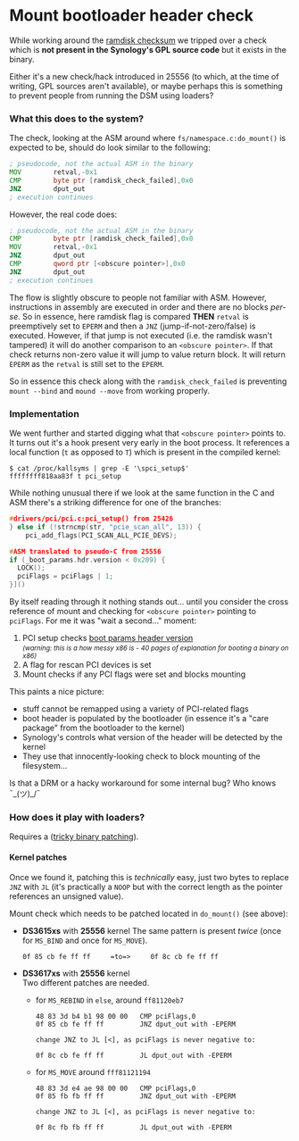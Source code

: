 # Mount bootloader header check

While working around the [ramdisk checksum](ramdisk-checksum.md) we tripped over a check which is **not present in the
Synology's GPL source code** but it exists in the binary.

Either it's a new check/hack introduced in 25556 (to which, at the time of writing, GPL sources aren't available), or 
maybe perhaps this is something to prevent people from running the DSM using loaders?


### What this does to the system?

The check, looking at the ASM around where `fs/namespace.c:do_mount()` is expected to be, should do look similar to the
following:

  ```asm
  ; pseudocode, not the actual ASM in the binary
  MOV        retval,-0x1
  CMP        byte ptr [ramdisk_check_failed],0x0
  JNZ        dput_out
  ; execution continues
  ```

However, the real code does:
  ```asm
  ; pseudocode, not the actual ASM in the binary
  CMP        byte ptr [ramdisk_check_failed],0x0
  MOV        retval,-0x1
  JNZ        dput_out
  CMP        qword ptr [<obscure pointer>],0x0
  JNZ        dput_out
  ; execution continues
  ```

The flow is slightly obscure to people not familiar with ASM. However, instructions in assembly are executed in order 
and there are no blocks *per-se*. So in essence, here ramdisk flag is compared **THEN** `retval` is preemptively set to 
`EPERM` and then a `JNZ` (jump-if-not-zero/false) is executed. However, if that jump is not executed (i.e. the ramdisk 
wasn't tampered) it will do another comparison to an `<obscure pointer>`. If that check returns non-zero value it will 
jump to value return block. It will return `EPERM` as the `retval` is still set to the `EPERM`.

So in essence this check along with the `ramdisk_check_failed` is preventing `mount --bind` and `mound --move` from 
working properly.


### Implementation
We went further and started digging what that `<obscure pointer>` points to. It turns out it's a hook present very early 
in the boot process. It references a local function (`t` as opposed to `T`) which is present in the compiled kernel:

  ```
  $ cat /proc/kallsyms | grep -E '\spci_setup$'
  ffffffff818aa83f t pci_setup
  ```

While nothing unusual there if we look at the same function in the C and ASM there's a striking difference for one of 
the branches:
  ```c
  #drivers/pci/pci.c:pci_setup() from 25426
  } else if (!strncmp(str, "pcie_scan_all", 13)) {
      pci_add_flags(PCI_SCAN_ALL_PCIE_DEVS);
  
  #ASM translated to pseudo-C from 25556
  if (_boot_params.hdr.version < 0x209) {
    LOCK();
    pciFlags = pciFlags | 1;
  }]()
  ```

By itself reading through it nothing stands out... until you consider the cross reference of mount and checking for 
`<obscure pointer>` pointing to `pciFlags`. For me it was "wait a second..." moment:
  1. PCI setup checks [boot params header version](https://www.kernel.org/doc/html/latest/x86/boot.html)  
     <small>*(warning: this is a how messy x86 is - 40 pages of explanation for booting a binary on x86)*</small>
  2. A flag for rescan PCI devices is set
  3. Mount checks if any PCI flags were set and blocks mounting

This paints a nice picture:
  - stuff cannot be remapped using a variety of PCI-related flags
  - boot header is populated by the bootloader (in essence it's a "care package" from the bootloader to the kernel)
  - Synology's controls what version of the header will be detected by the kernel
  - They use that innocently-looking check to block mounting of the filesystem...

Is that a DRM or a hacky workaround for some internal bug? Who knows ¯\_(ツ)_/¯


### How does it play with loaders?
Requires a ([tricky binary patching](README.md#kernel-binary-patching)).


#### Kernel patches
Once we found it, patching this is *technically* easy, just two bytes to replace `JNZ` with `JL` (it's practically a
`NOOP` but with the correct length as the pointer references an unsigned value).

Mount check which needs to be patched located in `do_mount()` (see above):

  - **DS3615xs** with **25556** kernel
    The same pattern is present *twice* (once for `MS_BIND` and once for `MS_MOVE`).
    ```
    0f 85 cb fe ff ff     =to=>     0f 8c cb fe ff ff
    ```
  
  - **DS3617xs** with **25556** kernel  
    Two different patches are needed.

    - for `MS_REBIND` in `else`, around `ff81120eb7`
      ```
      48 83 3d b4 b1 98 00 00   CMP pciFlags,0
      0f 85 cb fe ff ff         JNZ dput_out with -EPERM
    
      change JNZ to JL [<], as pciFlags is never negative to:
      
      0f 8c cb fe ff ff         JL dput_out with -EPERM
      ```
      
    - for `MS_MOVE` around `fff81121194`
      ```
      48 83 3d e4 ae 98 00 00   CMP pciFlags,0
      0f 85 fb fb ff ff         JNZ dput_out with -EPERM
  
      change JNZ to JL [<], as pciFlags is never negative to:
      
      0f 8c fb fb ff ff         JL dput_out with -EPERM
      ```
    
